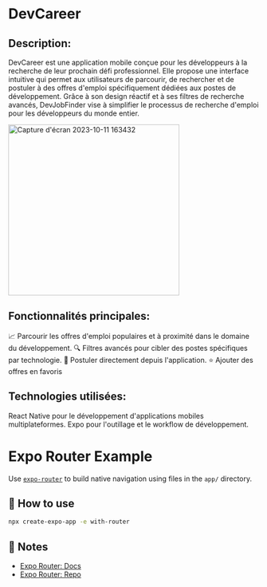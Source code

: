 # DevCareer

## Description:

DevCareer est une application mobile conçue pour les développeurs à la recherche de leur prochain défi professionnel. Elle propose une interface intuitive qui permet aux utilisateurs de parcourir, de rechercher et de postuler à des offres d'emploi spécifiquement dédiées aux postes de développement. Grâce à son design réactif et à ses filtres de recherche avancés, DevJobFinder vise à simplifier le processus de recherche d'emploi pour les développeurs du monde entier.

<img width="343" alt="Capture d'écran 2023-10-11 163432" src="https://github.com/Benaxo/DevCareer/assets/79756073/24e53dea-ab02-44d7-b55b-4ab754b60e4b">

## Fonctionnalités principales:

📈 Parcourir les offres d'emploi populaires et à proximité dans le domaine du développement.
🔍 Filtres avancés pour cibler des postes spécifiques par technologie.
🚀 Postuler directement depuis l'application.
⭐ Ajouter des offres en favoris

## Technologies utilisées:

React Native pour le développement d'applications mobiles multiplateformes.
Expo pour l'outillage et le workflow de développement.

# Expo Router Example

Use [`expo-router`](https://expo.github.io/router) to build native navigation using files in the `app/` directory.

## 🚀 How to use

```sh
npx create-expo-app -e with-router
```

## 📝 Notes

- [Expo Router: Docs](https://expo.github.io/router)
- [Expo Router: Repo](https://github.com/expo/router)
